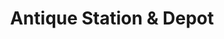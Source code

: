 ---
title: "Antique Station & Depot"
url: /orange/antique-station-und-depot-south-glassell-street/
shop: Antiquitäten
---